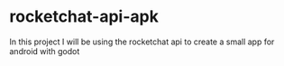 # rocketchat-api-apk
In this project I will be using the rocketchat api to create a small app for android with godot

